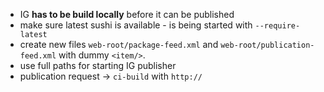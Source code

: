 

- IG **has to be build locally** before it can be published
- make sure latest sushi is available - is being started with `--require-latest`
- create new files `web-root/package-feed.xml` and `web-root/publication-feed.xml` with dummy `<item/>`.
- use full paths for starting IG publisher
- publication request -> `ci-build` with `http://`